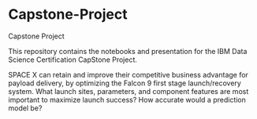 # Capstone-Project
Capstone Project

This repository contains the notebooks and presentation for the IBM Data Science Certification CapStone Project.

SPACE X can retain and improve their competitive business advantage for payload delivery, by optimizing the Falcon 9 first stage launch/recovery system. What launch sites, parameters, and component features are most important to maximize launch success? How accurate would a prediction model be?
